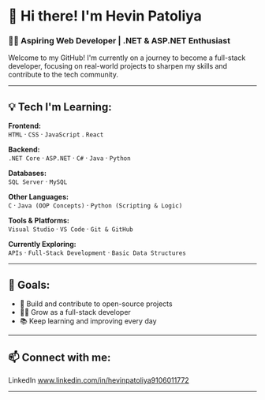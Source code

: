 
# 👋 Hi there! I'm Hevin Patoliya

### 🧑‍💻 Aspiring Web Developer | .NET & ASP.NET Enthusiast

Welcome to my GitHub! I'm currently on a journey to become a full-stack developer, focusing on real-world projects to sharpen my skills and contribute to the tech community.

---

## 💡 Tech I'm Learning:

**Frontend:**  
`HTML` · `CSS` · `JavaScript` . `React`

**Backend:**  
`.NET Core` · `ASP.NET` · `C#` · `Java` · `Python`

**Databases:**  
`SQL Server` · `MySQL`

**Other Languages:**  
`C` · `Java (OOP Concepts)` · `Python (Scripting & Logic)`

**Tools & Platforms:**  
`Visual Studio` · `VS Code` · `Git & GitHub`

**Currently Exploring:**  
`APIs` · `Full-Stack Development` · `Basic Data Structures`

---

## 🎯 Goals:

- 🚀 Build and contribute to open-source projects  
- 👨‍💻 Grow as a full-stack developer  
- 📚 Keep learning and improving every day  

---

## 📫 Connect with me:
LinkedIn www.linkedin.com/in/hevinpatoliya9106011772
  

---



